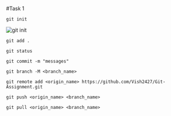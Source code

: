 #Task 1

```
git init
```

![git init](https://user-images.githubusercontent.com/98541876/193418800-47341d88-cbb0-4d12-bd57-2f6d2f73ee2c.png)

```
git add .
```

```
git status
```

```
git commit -m "messages"
```

```
git branch -M <branch_name>
```

```
git remote add <origin_name> https://github.com/Vish2427/Git-Assignment.git
```

```
git push <origin_name> <branch_name>
```

```
git pull <origin_name> <branch_name>
```
